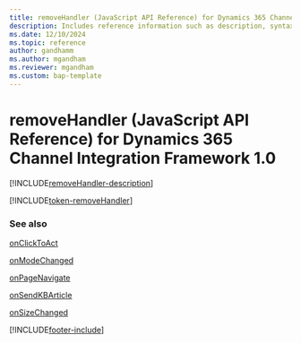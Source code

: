 ```yaml
---
title: removeHandler (JavaScript API Reference) for Dynamics 365 Channel Integration Framework 1.0 
description: Includes reference information such as description, syntax, and parameters for the removeHandler method in JavaScript API Reference for Dynamics 365 Channel Integration Framework 1.0. 
ms.date: 12/10/2024
ms.topic: reference
author: gandhamm
ms.author: mgandham
ms.reviewer: mgandham
ms.custom: bap-template 
---
```


# removeHandler (JavaScript API Reference) for Dynamics 365 Channel Integration Framework 1.0

[!INCLUDE[removeHandler-description](Includes/removeHandler-description.md)] 

[!INCLUDE[token-removeHandler](../../../../shared/token-removeHandler.md)]


### See also

[onClickToAct](../../../../v2/develop/reference/events/onclicktoact.md)

[onModeChanged](../../../../v2/develop/reference/events/onmodechanged.md)

[onPageNavigate](../../../../v2/develop/reference/events/onpagenavigate.md)

[onSendKBArticle](../../../../v2/develop/reference/events/onsendkbarticle.md)

[onSizeChanged](../../../../v2/develop/reference/events/onsizechanged.md)


[!INCLUDE[footer-include](../../../../../includes/footer-banner.md)]
